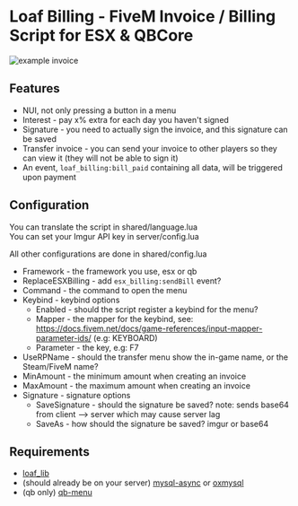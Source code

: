 # Loaf Billing - FiveM Invoice / Billing Script for ESX & QBCore
![example invoice](https://github.com/loaf-scripts/loaf_billing/blob/main/billing.png?raw=true)

## Features
* NUI, not only pressing a button in a menu
* Interest - pay x% extra for each day you haven't signed
* Signature - you need to actually sign the invoice, and this signature can be saved
* Transfer invoice - you can send your invoice to other players so they can view it (they will not be able to sign it)
* An event, `loaf_billing:bill_paid` containing all data, will be triggered upon payment

## Configuration
You can translate the script in shared/language.lua  
You can set your Imgur API key in server/config.lua

All other configurations are done in shared/config.lua
* Framework - the framework you use, esx or qb
* ReplaceESXBilling - add `esx_billing:sendBill` event?
* Command - the command to open the menu
* Keybind - keybind options
  * Enabled - should the script register a keybind for the menu?
  * Mapper - the mapper for the keybind, see: https://docs.fivem.net/docs/game-references/input-mapper-parameter-ids/ (e.g: KEYBOARD)
  * Parameter - the key, e.g: F7
* UseRPName - should the transfer menu show the in-game name, or the Steam/FiveM name?
* MinAmount - the minimum amount when creating an invoice
* MaxAmount - the maximum amount when creating an invoice
* Signature - signature options
  * SaveSignature - should the signature be saved? note: sends base64 from client --> server which may cause server lag
  * SaveAs - how should the signature be saved? imgur or base64

## Requirements
* [loaf_lib](https://github.com/loaf-scripts/loaf_lib)
* (should already be on your server) [mysql-async](https://github.com/brouznouf/fivem-mysql-async) or [oxmysql](https://github.com/overextended/oxmysql/)
* (qb only) [qb-menu](https://github.com/qbcore-framework/qb-menu)